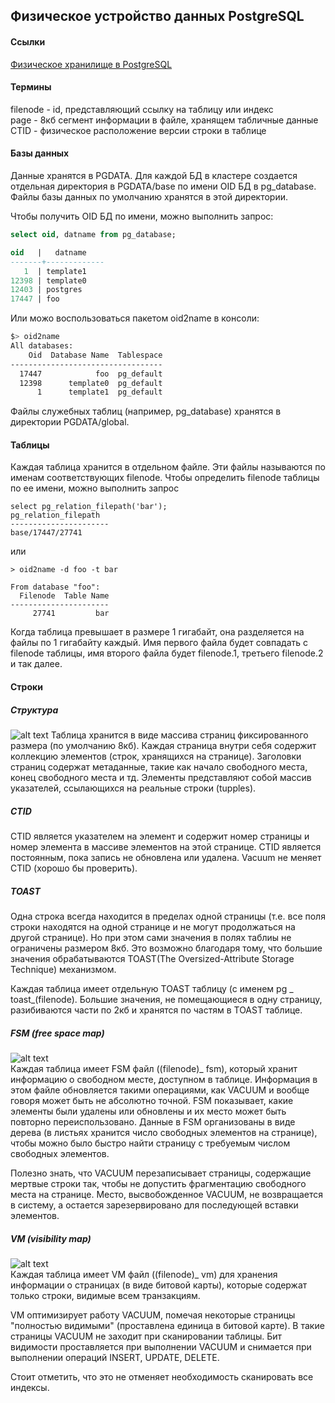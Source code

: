 ## Физическое устройство данных PostgreSQL

#### Ссылки
[Физическое хранилище в PostgreSQL](http://rachbelaid.com/introduction-to-postgres-physical-storage/)

#### Термины
filenode - id, представляющий ссылку на таблицу или индекс  
page - 8кб сегмент информации в файле, хранящем табличные данные  
CTID - физическое расположение версии строки в таблице  

#### Базы данных
Данные хранятся в PGDATA. Для каждой БД в кластере создается отдельная директория в PGDATA/base по имени OID БД в pg_database. Файлы базы данных по умолчанию хранятся в этой директории.

Чтобы получить OID БД по имени, можно выполнить запрос:  
```sql
select oid, datname from pg_database;

oid   |   datname
-------+-------------
   1  | template1
12398 | template0
12403 | postgres
17447 | foo
```
Или можо воспользоваться пакетом oid2name в консоли:
```sh
$> oid2name
All databases:
    Oid  Database Name  Tablespace
----------------------------------
  17447            foo  pg_default
  12398      template0  pg_default
      1      template1  pg_default
```
Файлы служебных таблиц (например, pg_database) хранятся в директории PGDATA/global.

#### Таблицы
Каждая таблица хранится в отдельном файле. Эти файлы называются по именам соответствующих filenode. Чтобы определить filenode таблицы по ее имени, можно выполнить запрос

    select pg_relation_filepath('bar');
    pg_relation_filepath
    ----------------------
    base/17447/27741

или

    > oid2name -d foo -t bar

    From database "foo":
      Filenode  Table Name
    ----------------------
         27741         bar

Когда таблица превышает в размере 1 гигабайт, она разделяется на файлы по 1 гигабайту каждый. Имя первого файла будет совпадать с filenode таблицы, имя второго файла будет filenode.1, третьего filenode.2 и так далее.


#### Строки
##### Структура
![alt text](http://rachbelaid.com/assets/posts/heap_file_page.png "Page structure")
Таблица хранится в виде массива страниц фиксированного размера (по умолчанию 8кб). Каждая страница внутри себя содержит коллекцию элементов (строк, хранящихся на странице). Заголовки страниц содержат метаданные, такие как начало свободного места, конец свободного места и тд. Элементы представляют собой массив указателей, ссылающихся на реальные строки (tupples).

##### CTID
CTID является указателем на элемент и содержит номер страницы и номер элемента в массиве элементов на этой странице. CTID является постоянным, пока запись не обновлена или удалена. Vacuum не меняет CTID (хорошо бы проверить).

##### TOAST
Одна строка всегда находится в пределах одной страницы (т.е. все поля строки находятся на одной странице и не могут продолжаться на другой странице). Но при этом сами значения в полях таблиы не ограничены размером 8кб. Это возможно благодаря тому, что большие значения обрабатываются TOAST(The Oversized-Attribute Storage Technique) механизмом.

Каждая таблица имеет отдельную TOAST таблицу (с именем pg _ toast_(filenode). Большие значения, не помещающиеся в одну страницу, разибиваются части по 2кб и хранятся по частям в  TOAST таблице.  

##### FSM (free space map)
![alt text](https://www.postgresql.org/message-id/attachment/23510/fsm-drawing.png)  
Каждая таблица имеет FSM файл ((filenode)_ fsm), который хранит информацию о свободном месте, доступном в таблице. Информация в этом файле обновляется такими операциями, как VACUUM и вообще говоря может быть не абсолютно точной. FSM показывает, какие элементы были удалены или обновлены и их место может быть повторно переиспользовано. Данные в FSM организованы в виде дерева (в листьях хранится число свободных элементов на странице), чтобы можно было быстро найти страницу с требуемым числом свободных элементов.

Полезно знать, что VACUUM перезаписывает страницы, содержащие мертвые строки так, чтобы не допустить фрагментацию свободного места на странице. Место, высвобожденное VACUUM, не возвращается в систему, а остается зарезервировано для последующей вставки элементов.

##### VM (visibility map)
![alt text](http://www.interdb.jp/pg/img/fig-6-02.png)  
Каждая таблица имеет VM файл ((filenode)_ vm) для хранения информации о страницах (в виде битовой карты), которые содержат только строки, видимые всем транзакциям.

VM оптимизирует работу VACUUM, помечая некоторые страницы "полностью видимыми" (проставлена единица в битовой карте). В такие страницы VACUUM не заходит при сканировании таблицы. Бит видимости проставляется при выполнении VACUUM и снимается при выполнении операций INSERT, UPDATE, DELETE.

Стоит отметить, что это не отменяет необходимость сканировать все индексы.
